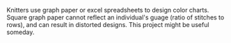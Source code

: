 Knitters use graph paper or excel spreadsheets to design color charts.  Square graph paper cannot reflect an individual's guage (ratio of stitches to rows), and can result in distorted designs. This project might be useful someday.
